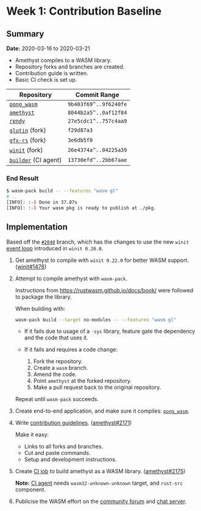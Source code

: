 # Week 1: Contribution Baseline

## Summary

**Date:** 2020-03-16 to 2020-03-21

* Amethyst compiles to a WASM library.
* Repository forks and branches are created.
* Contribution guide is written.
* Basic CI check is set up.

| Repository               | Commit Range          |
| ------------------------ | --------------------- |
| [`pong_wasm`]            | `9b403f69^..9f6240fe` |
| [`amethyst`]             | `8044b2a5^..0af12f84` |
| [`rendy`]                | `27e5cdc1^..757c4aa9` |
| [`glutin`] \(fork\)      | `f29d87a3`            |
| [`gfx-rs`] \(fork\)      | `3e6db5f0`            |
| [`winit`] \(fork\)       | `26e4374a^..04225a39` |
| [`builder`] \(CI agent\) | `13730efd^..2bb67aae` |

### End Result

```bash
$ wasm-pack build -- --features "wasm gl"
# ..
[INFO]: :-) Done in 37.87s
[INFO]: :-) Your wasm pkg is ready to publish at ./pkg.
```

## Implementation

Based off the [`#2040`] branch, which has the changes to use the new `winit` [event loop] introduced in `winit 0.20.0`.

1. Get amethyst to compile with `winit 0.22.0` for better WASM support. ([winit#1478])
2. Attempt to compile amethyst with `wasm-pack`.

    Instructions from <https://rustwasm.github.io/docs/book/> were followed to package the library.

    When building with:

    ```bash
    wasm-pack build --target no-modules -- --features "wasm gl"
    ```

    - If it fails due to usage of a `-sys` library, feature gate the dependency and the code that uses it.
    - If it fails and requires a code change:

        1. Fork the repository.
        2. Create a `wasm` branch.
        3. Amend the code.
        4. Point `amethyst` at the forked repository.
        5. Make a pull request back to the original repository.

    Repeat until `wasm-pack` succeeds.

3. Create end-to-end application, and make sure it compiles: [`pong_wasm`].
4. Write [contribution guidelines]. ([amethyst#2171])

    Make it easy:

    - Links to all forks and branches.
    - Cut and paste commands.
    - Setup and development instructions.

5. Create [CI job] to build amethyst as a WASM library. ([amethyst#2175])

    **Note:** [CI agent] needs `wasm32-unknown-unknown` target, and `rust-src` component.

6. Publicise the WASM effort on the [community forum] and [chat server].

[`#2040`]: https://github.com/amethyst/amethyst/pull/2040
[`amethyst`]: https://github.com/amethyst/amethyst/commits/wasm
[`builder`]: https://github.com/amethyst/builder/pull/9/files
[`gfx-rs`]: https://github.com/amethyst/gfx/commits/wasm
[`glutin`]: https://github.com/amethyst/glutin/commits/wasm
[`pong_wasm`]: https://github.com/amethyst/pong_wasm
[`rendy`]: https://github.com/amethyst/rendy/commits/wasm
[`winit`]: https://github.com/amethyst/winit/commits/wasm
[amethyst#2171]: https://github.com/amethyst/amethyst/issues/2171
[amethyst#2175]: https://github.com/amethyst/amethyst/issues/2175
[chat server]: https://discord.gg/amethyst
[CI agent]: https://github.com/amethyst/builder/pull/9/files
[CI job]: https://github.com/amethyst/amethyst/commit/76644f5ab4f6e9588f4e9ef91f92bea525c59446#diff-58231b16fdee45a03a4ee3cf94a9f2c3
[community forum]: https://community.amethyst.rs/t/wasm-effort/1336
[contribution guidelines]: https://github.com/amethyst/amethyst/blob/wasm/docs/CONTRIBUTING_WASM.md
[event loop]: https://github.com/rust-windowing/winit/blob/master/CHANGELOG.md#0200-alpha-1-2019-06-21
[winit#1478]: https://github.com/rust-windowing/winit/pull/1478

